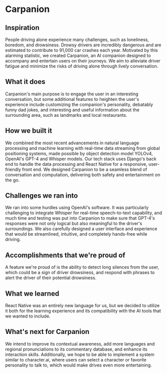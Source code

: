 # Carpanion

## **Inspiration**

People driving alone experience many challenges, such as loneliness, boredom, and drowsiness. Drowsy drivers are incredibly dangerous and are estimated to contribute to 91,000 car crashes each year. Motivated by this alarming statistic, we created Carpanion, an AI companion designed to accompany and entertain users on their journeys. We aim to alleviate driver fatigue and minimize the risks of driving alone through lively conversation.

## **What it does**

Carpanion's main purpose is to engage the user in an interesting conversation, but some additional features to heighten the user's experience include customizing the companion's personality, debatably funny dad jokes, and interesting and useful information about the surrounding area, such as landmarks and local restaurants.

## **How we built it**

We combined the most recent advancements in natural language processing and machine learning with real-time data streaming from global positioning systems, made possible by object detection model YOLOv4, OpenAI's GPT-4 and Whisper models. Our tech stack uses Django's back end to handle the data processing and React Native for a responsive, user-friendly front end. We designed Carpanion to be a seamless blend of conversation and computation, delivering both safety and entertainment on the go.

## **Challenges we ran into**

We ran into some hurdles using OpenAI's software. It was particularly challenging to integrate Whisper for real-time speech-to-text capability, and much time and testing was put into Carpanion to make sure that GPT-4's responses were not only logical but also meaningful to the driver's surroundings. We also carefully designed a user interface and experience that would be streamlined, intuitive, and completely hands-free while driving.

## **Accomplishments that we're proud of**

A feature we're proud of is the ability to detect long silences from the user, which could be a sign of driver drowsiness, and respond with phrases to alert the driver of their potential drowsiness.

## **What we learned**

React Native was an entirely new language for us, but we decided to utilize it both for the learning experience and its compatibility with the AI tools that we wanted to include.

## **What's next for Carpanion**

We intend to improve its contextual awareness, add more languages and regional pronunciations to its commentary database, and enhance its interaction skills. Additionally, we hope to be able to implement a system similar to character.ai, where users can select a character or favorite personality to talk to, which would make drives even more entertaining.
